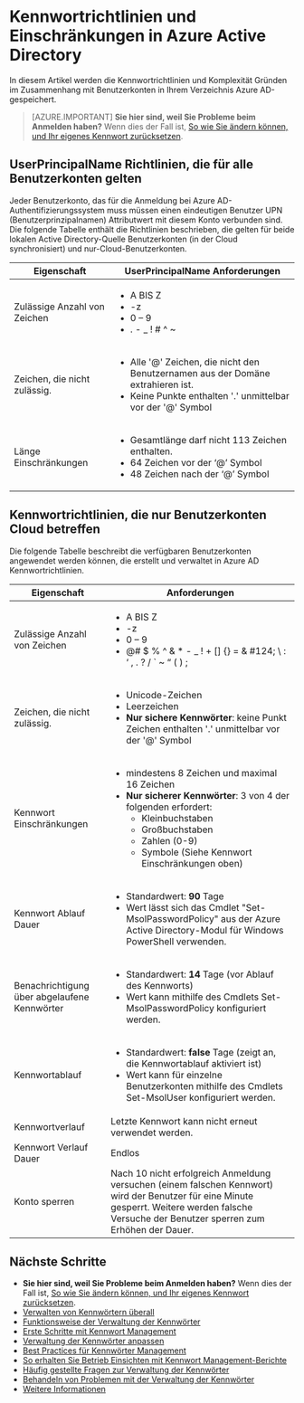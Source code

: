 <properties
    pageTitle="Kennwortrichtlinien und Einschränkungen in Azure Active Directory | Microsoft Azure"
    description="Beschreibt die Richtlinien, die in Azure Active Directory, einschließlich der zulässigen Zeichen, Länge und Ablauf von Kennwörtern anwenden"
  services="active-directory"
    documentationCenter=""
    authors="curtand"
    manager="femila"
    editor=""/>

<tags
    ms.service="active-directory"
    ms.workload="identity"
    ms.tgt_pltfrm="na"
    ms.devlang="na"
    ms.topic="article"
    ms.date="10/04/2016"
    ms.author="curtand"/>


# <a name="password-policies-and-restrictions-in-azure-active-directory"></a>Kennwortrichtlinien und Einschränkungen in Azure Active Directory

In diesem Artikel werden die Kennwortrichtlinien und Komplexität Gründen im Zusammenhang mit Benutzerkonten in Ihrem Verzeichnis Azure AD-gespeichert.

> [AZURE.IMPORTANT] **Sie hier sind, weil Sie Probleme beim Anmelden haben?** Wenn dies der Fall ist, [So wie Sie ändern können, und Ihr eigenes Kennwort zurücksetzen](active-directory-passwords-update-your-own-password.md).

## <a name="userprincipalname-policies-that-apply-to-all-user-accounts"></a>UserPrincipalName Richtlinien, die für alle Benutzerkonten gelten

Jeder Benutzerkonto, das für die Anmeldung bei Azure AD-Authentifizierungssystem muss müssen einen eindeutigen Benutzer UPN (Benutzerprinzipalnamen) Attributwert mit diesem Konto verbunden sind. Die folgende Tabelle enthält die Richtlinien beschrieben, die gelten für beide lokalen Active Directory-Quelle Benutzerkonten (in der Cloud synchronisiert) und nur-Cloud-Benutzerkonten.

|   Eigenschaft           |     UserPrincipalName Anforderungen  |
|   ----------------------- |   ----------------------- |
|  Zulässige Anzahl von Zeichen    |  <ul> <li>A BIS Z</li> <li>-z </li><li>0 – 9</li> <li> . - \_ ! \# ^ \~</li></ul> |
|  Zeichen, die nicht zulässig.  | <ul> <li>Alle '@' Zeichen, die nicht den Benutzernamen aus der Domäne extrahieren ist.</li> <li>Keine Punkte enthalten '.' unmittelbar vor der '@' Symbol</li></ul> |
| Länge Einschränkungen  |       <ul> <li>Gesamtlänge darf nicht 113 Zeichen enthalten.</li><li>64 Zeichen vor der ‘@’ Symbol</li><li>48 Zeichen nach der ‘@’ Symbol</li></ul>

## <a name="password-policies-that-apply-only-to-cloud-user-accounts"></a>Kennwortrichtlinien, die nur Benutzerkonten Cloud betreffen

Die folgende Tabelle beschreibt die verfügbaren Benutzerkonten angewendet werden können, die erstellt und verwaltet in Azure AD Kennwortrichtlinien.

|  Eigenschaft       |    Anforderungen          |
|   ----------------------- |   ----------------------- |
|  Zulässige Anzahl von Zeichen   |   <ul><li>A BIS Z</li><li>-z </li><li>0 – 9</li> <li>@# $ % ^ & * - _ ! + [] {} = & #124; \ : ‘ , . ? / ` ~ “ ( ) ;</li></ul> |
|  Zeichen, die nicht zulässig.   |       <ul><li>Unicode-Zeichen</li><li>Leerzeichen</li><li> **Nur sichere Kennwörter**: keine Punkt Zeichen enthalten '.' unmittelbar vor der '@' Symbol</li></ul> |
|   Kennwort Einschränkungen | <ul><li>mindestens 8 Zeichen und maximal 16 Zeichen</li><li>**Nur sicherer Kennwörter**: 3 von 4 der folgenden erfordert:<ul><li>Kleinbuchstaben</li><li>Großbuchstaben</li><li>Zahlen (0-9)</li><li>Symbole (Siehe Kennwort Einschränkungen oben)</li></ul></li></ul> |
| Kennwort Ablauf Dauer      | <ul><li>Standardwert: **90** Tage </li><li>Wert lässt sich das Cmdlet "Set-MsolPasswordPolicy" aus der Azure Active Directory-Modul für Windows PowerShell verwenden.</li></ul> |
| Benachrichtigung über abgelaufene Kennwörter |  <ul><li>Standardwert: **14** Tage (vor Ablauf des Kennworts)</li><li>Wert kann mithilfe des Cmdlets Set-MsolPasswordPolicy konfiguriert werden.</li></ul> |
| Kennwortablauf |  <ul><li>Standardwert: **false** Tage (zeigt an, die Kennwortablauf aktiviert ist) </li><li>Wert kann für einzelne Benutzerkonten mithilfe des Cmdlets Set-MsolUser konfiguriert werden. </li></ul> |
|  Kennwortverlauf  | Letzte Kennwort kann nicht erneut verwendet werden. |
|  Kennwort Verlauf Dauer | Endlos |
|  Konto sperren | Nach 10 nicht erfolgreich Anmeldung versuchen (einem falschen Kennwort) wird der Benutzer für eine Minute gesperrt. Weitere werden falsche Versuche der Benutzer sperren zum Erhöhen der Dauer. |


## <a name="next-steps"></a>Nächste Schritte

* **Sie hier sind, weil Sie Probleme beim Anmelden haben?** Wenn dies der Fall ist, [So wie Sie ändern können, und Ihr eigenes Kennwort zurücksetzen](active-directory-passwords-update-your-own-password.md).
* [Verwalten von Kennwörtern überall](active-directory-passwords.md)
* [Funktionsweise der Verwaltung der Kennwörter](active-directory-passwords-how-it-works.md)
* [Erste Schritte mit Kennwort Management](active-directory-passwords-getting-started.md)
* [Verwaltung der Kennwörter anpassen](active-directory-passwords-customize.md)
* [Best Practices für Kennwörter Management](active-directory-passwords-best-practices.md)
* [So erhalten Sie Betrieb Einsichten mit Kennwort Management-Berichte](active-directory-passwords-get-insights.md)
* [Häufig gestellte Fragen zur Verwaltung der Kennwörter](active-directory-passwords-faq.md)
* [Behandeln von Problemen mit der Verwaltung der Kennwörter](active-directory-passwords-troubleshoot.md)
* [Weitere Informationen](active-directory-passwords-learn-more.md)
